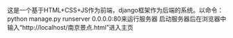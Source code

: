 这是一个基于HTML+CSS+JS作为前端，django框架作为后端的系统。以命令：python manage.py runserver 0.0.0.0:80来运行服务器
启动服务器后在浏览器中输入“http://localhost/南京景点.html”进入主页
